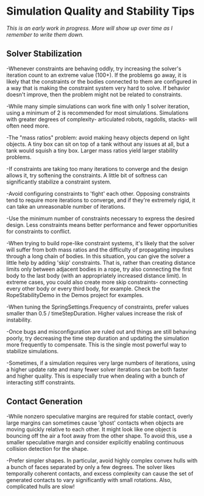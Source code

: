 # Simulation Quality and Stability Tips

*This is an early work in progress. More will show up over time as I remember to write them down.*

## Solver Stabilization

-Whenever constraints are behaving oddly, try increasing the solver's iteration count to an extreme value (100+). If the problems go away, it is likely that the constraints or the bodies connected to them are configured in a way that is making the constraint system very hard to solve. If behavior doesn't improve, then the problem might not be related to constraints.

-While many simple simulations can work fine with only 1 solver iteration, using a minimum of 2 is recommended for most simulations. Simulations with greater degrees of complexity- articulated robots, ragdolls, stacks- will often need more.

-The "mass ratios" problem: avoid making heavy objects depend on light objects. A tiny box can sit on top of a tank without any issues at all, but a tank would squish a tiny box. Larger mass ratios yield larger stability problems.

-If constraints are taking too many iterations to converge and the design allows it, try softening the constraints. A little bit of softness can significantly stabilize a constraint system.

-Avoid configuring constraints to 'fight' each other. Opposing constraints tend to require more iterations to converge, and if they're extremely rigid, it can take an unreasonable number of iterations.

-Use the minimum number of constraints necessary to express the desired design. Less constraints means better performance and fewer opportunities for constraints to conflict.

-When trying to build rope-like constraint systems, it's likely that the solver will suffer from both mass ratios and the difficulty of propagating impulses through a long chain of bodies. In this situation, you can give the solver a little help by adding 'skip' constraints. That is, rather than creating distance limits only between adjacent bodies in a rope, try also connecting the first body to the last body (with an appropriately increased distance limit). In extreme cases, you could also create more skip constraints- connecting every other body or every third body, for example. Check the RopeStabilityDemo in the Demos project for examples.

-When tuning the SpringSettings.Frequency of constraints, prefer values smaller than 0.5 / timeStepDuration. Higher values increase the risk of instability.

-Once bugs and misconfiguration are ruled out and things are still behaving poorly, try decreasing the time step duration and updating the simulation more frequently to compensate. This is the single most powerful way to stabilize simulations.

-Sometimes, if a simulation requires very large numbers of iterations, using a higher update rate and many fewer solver iterations can be both faster and higher quality. This is especially true when dealing with a bunch of interacting stiff constraints.

## Contact Generation

-While nonzero speculative margins are required for stable contact, overly large margins can sometimes cause 'ghost' contacts when objects are moving quickly relative to each other. It might look like one object is bouncing off the air a foot away from the other shape. To avoid this, use a smaller speculative margin and consider explicitly enabling continuous collision detection for the shape.

-Prefer simpler shapes. In particular, avoid highly complex convex hulls with a bunch of faces separated by only a few degrees. The solver likes temporally coherent contacts, and excess complexity can cause the set of generated contacts to vary significantly with small rotations. Also, complicated hulls are slow!



